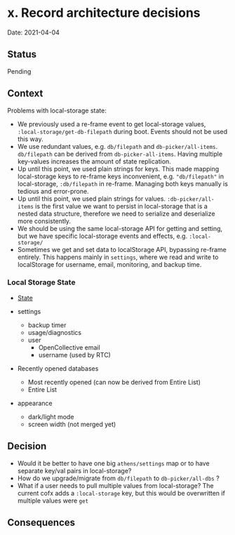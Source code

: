 # x. Record architecture decisions

Date: 2021-04-04

## Status

Pending

## Context

Problems with local-storage state:
- We previously used a re-frame event to get local-storage values, `:local-storage/get-db-filepath` during boot. Events should not be used this way.
- We use redundant values, e.g. `db/filepath` and `db-picker/all-items`. `db/filepath` can be derived from `db-picker-all-items`. Having multiple key-values increases the amount of state replication.
- Up until this point, we used plain strings for keys. This made mapping local-storage keys to re-frame keys inconvenient, e.g. `"db/filepath"`  in local-storage, `:db/filepath` in re-frame. Managing both keys manually is tedious and error-prone.
- Up until this point, we used plain strings for values. `:db-picker/all-items` is the first value we want to persist in local-storage that is a nested data structure, therefore we need to serialize and deserialize more consistently.
- We should be using the same local-storage API for getting and setting, but we have specific local-storage events and effects, e.g. `:local-storage/`
- Sometimes we get and set data to localStorage API, bypassing re-frame entirely. This happens mainly in `settings`, where we read and write to localStorage for username, email, monitoring, and backup time.

### Local Storage State

* [State](https://github.com/athensresearch/athens/issues/997)


* settings
    * backup timer
    * usage/diagnostics
    * user
      * OpenCollective email
      * username (used by RTC)
* Recently opened databases
    * Most recently opened (can now be derived from Entire List)
    * Entire List
* appearance
  * dark/light mode
  * screen width (not merged yet)


## Decision

- Would it be better to have one big `athens/settings` map or to have separate key/val pairs in local-storage?
- How do we upgrade/migrate from `db/filepath` to `db-picker/all-dbs` ?
- What if a user needs to pull multiple values from local-storage? The current cofx adds a `:local-storage` key, but this would be overwritten if multiple values were `get`


## Consequences


